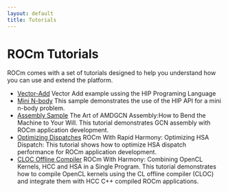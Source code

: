 ```yaml
---
layout: default
title: Tutorials
---
```


# ROCm Tutorials
ROCm comes with a set of tutorials designed to help you understand how you can use and extend the platform.

* [Vector-Add](https://github.com/GPUOpen-ProfessionalCompute-Tools/HIP-Examples/tree/master/vectorAdd) Vector Add example ussing the HIP Programing Language 
* [Mini N-body](https://github.com/GPUOpen-ProfessionalCompute-Tools/HIP-Examples/tree/master/mini-nbody)
This sample demonstrates the use of the HIP API for a mini n-body problem.
* [Assembly Sample](GCN_asm_tutorial.html) The Art of AMDGCN Assembly:How to Bend the Machine to Your Will.  This tutorial demonstrates GCN assembly with ROCm application development.
* [Optimizing Dispatches](optimize_dispatch.html) ROCm With Rapid Harmony: Optimizing HSA Dispatch: This tutorial shows how to optimize HSA dispatch performance for ROCm application development.
* [CLOC Offline Compiler](rocncloc.html) ROCm With Harmony: Combining OpenCL Kernels, HCC and HSA in a Single Program. This tutorial demonstrates how to compile OpenCL kernels using the CL offline compiler (CLOC) and integrate them with HCC C++ compiled ROCm applications.

